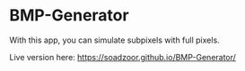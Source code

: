 # BMP-Generator

With this app, you can simulate subpixels with full pixels.

Live version here:
https://soadzoor.github.io/BMP-Generator/
